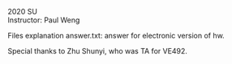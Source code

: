 2020 SU  
Instructor: Paul Weng

Files explanation
answer.txt: answer for electronic version of hw.

Special thanks to Zhu Shunyi, who was TA for VE492.
